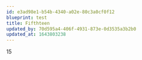 ```yaml
---
id: e3ad98e1-b54b-4340-a02e-80c3a0cf0f12
blueprint: test
title: Fifthteen
updated_by: 70d595a4-406f-4931-873e-0d3535a3b2b0
updated_at: 1643803238
---
```

15